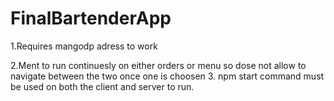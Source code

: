 # FinalBartenderApp
1.Requires mangodp adress to work

2.Ment to run continuesly on either orders or menu so dose not allow to navigate between the two once one is choosen
3. npm start command must be used on both the client and server to run.
